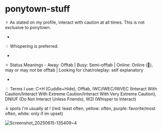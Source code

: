 # ponytown-stuff
✧ As stated on my profile, interact with caution at all times. This is not exclusive to ponytown.

-

♢ Whispering is preferred.

-

✧ Status Meanings - Away: Offtab | Busy: Semi-offtab | Online: Online (🤯), may or may not be offtab | Looking for chat/roleplay: self explanatory

-

♢ Terms I use: C+H (Cuddle+Hide), Offtab, IWC/IWEC/IWVEC (Interact With Caution/Interact With Extreme Caution/Interact With Very Extreme Caution), DNIUF (Do Not Interact Unless Friends), W2I (Whisper to Interact)



↓ spots I'm usually at !  (red: least often, yellow: often, purple: favorite/most often, white: only if im upset)

![Screenshot_20250615-135409~4](https://github.com/user-attachments/assets/b87cb3e5-6cf3-4a50-bd45-086d5eeb2483)


